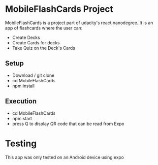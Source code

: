 # MobileFlashCards Project

MobileFlashCards is a project part of udacity's react nanodegree.
It is an app of flashcards where the user can:
- Create Decks
- Create Cards for decks
- Take Quiz on the Deck's Cards

## Setup
- Download / git clone
- cd MobileFlashCards
- npm install

## Execution
- cd MobileFlashCards
- npm start
- press Q to display QR code that can be read from Expo

# Testing
This app was only tested on an Android device using expo